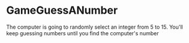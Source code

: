 # GameGuessANumber
The computer is going to randomly select an integer from 5 to 15. You'll keep guessing numbers until you find the computer's number
